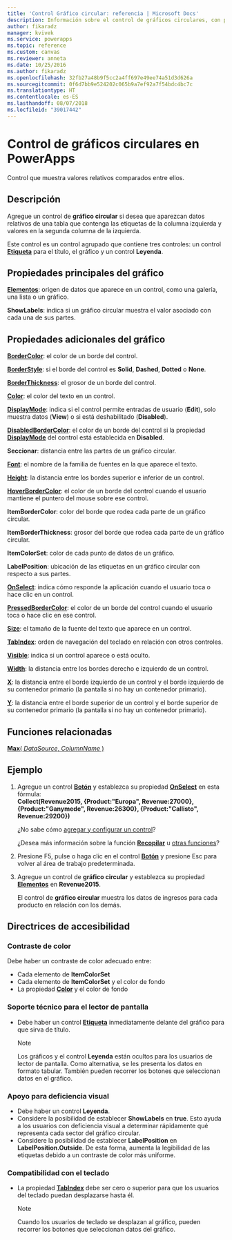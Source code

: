 ```yaml
---
title: 'Control Gráfico circular: referencia | Microsoft Docs'
description: Información sobre el control de gráficos circulares, con propiedades y ejemplos
author: fikaradz
manager: kvivek
ms.service: powerapps
ms.topic: reference
ms.custom: canvas
ms.reviewer: anneta
ms.date: 10/25/2016
ms.author: fikaradz
ms.openlocfilehash: 32fb27a48b9f5cc2a4ff697e49ee74a51d3d626a
ms.sourcegitcommit: 0f6d7bb9e524202c065b9a7ef92a7f54bdc4bc7c
ms.translationtype: HT
ms.contentlocale: es-ES
ms.lasthandoff: 08/07/2018
ms.locfileid: "39017442"
---
```

# <a name="pie-chart-control-in-powerapps"></a>Control de gráficos circulares en PowerApps
Control que muestra valores relativos comparados entre ellos.

## <a name="description"></a>Descripción
Agregue un control de **gráfico circular** si desea que aparezcan datos relativos de una tabla que contenga las etiquetas de la columna izquierda y valores en la segunda columna de la izquierda.

Este control es un control agrupado que contiene tres controles: un control **[Etiqueta](control-text-box.md)** para el título, el gráfico y un control **Leyenda**.

## <a name="chart-key-properties"></a>Propiedades principales del gráfico
**[Elementos](properties-core.md)**: origen de datos que aparece en un control, como una galería, una lista o un gráfico.

**ShowLabels**: indica si un gráfico circular muestra el valor asociado con cada una de sus partes.

## <a name="additional-chart-properties"></a>Propiedades adicionales del gráfico
**[BorderColor](properties-color-border.md)**: el color de un borde del control.

**[BorderStyle](properties-color-border.md)**: si el borde del control es **Solid**, **Dashed**, **Dotted** o **None**.

**[BorderThickness](properties-color-border.md)**: el grosor de un borde del control.

**[Color](properties-color-border.md)**: el color del texto en un control.

**[DisplayMode](properties-core.md)**: indica si el control permite entradas de usuario (**Edit**), solo muestra datos (**View**) o si está deshabilitado (**Disabled**).

**[DisabledBorderColor](properties-color-border.md)**: el color de un borde del control si la propiedad **[DisplayMode](properties-core.md)** del control está establecida en **Disabled**.

**Seccionar**: distancia entre las partes de un gráfico circular.

**[Font](properties-text.md)**: el nombre de la familia de fuentes en la que aparece el texto.

**[Height](properties-size-location.md)**: la distancia entre los bordes superior e inferior de un control.

**[HoverBorderColor](properties-color-border.md)**: el color de un borde del control cuando el usuario mantiene el puntero del mouse sobre ese control.

**ItemBorderColor**: color del borde que rodea cada parte de un gráfico circular.

**ItemBorderThickness**: grosor del borde que rodea cada parte de un gráfico circular.

**ItemColorSet**: color de cada punto de datos de un gráfico.

**LabelPosition**: ubicación de las etiquetas en un gráfico circular con respecto a sus partes.

**[OnSelect](properties-core.md)**: indica cómo responde la aplicación cuando el usuario toca o hace clic en un control.

**[PressedBorderColor](properties-color-border.md)**: el color de un borde del control cuando el usuario toca o hace clic en ese control.

**[Size](properties-text.md)**: el tamaño de la fuente del texto que aparece en un control.

**[TabIndex](properties-accessibility.md)**: orden de navegación del teclado en relación con otros controles.

**[Visible](properties-core.md)**: indica si un control aparece o está oculto.

**[Width](properties-size-location.md)**: la distancia entre los bordes derecho e izquierdo de un control.

**[X](properties-size-location.md)**: la distancia entre el borde izquierdo de un control y el borde izquierdo de su contenedor primario (la pantalla si no hay un contenedor primario).

**[Y](properties-size-location.md)**: la distancia entre el borde superior de un control y el borde superior de su contenedor primario (la pantalla si no hay un contenedor primario).

## <a name="related-functions"></a>Funciones relacionadas
[**Max**( *DataSource*, *ColumnName* )](../functions/function-aggregates.md)

## <a name="example"></a>Ejemplo
1. Agregue un control **[Botón](control-button.md)** y establezca su propiedad **[OnSelect](properties-core.md)** en esta fórmula:<br>
   **Collect(Revenue2015, {Product:"Europa", Revenue:27000}, {Product:"Ganymede", Revenue:26300}, {Product:"Callisto", Revenue:29200})**
   
    ¿No sabe cómo [agregar y configurar un control](../add-configure-controls.md)?
   
    ¿Desea más información sobre la función **[Recopilar](../functions/function-clear-collect-clearcollect.md)** u [otras funciones](../formula-reference.md)?
2. Presione F5, pulse o haga clic en el control **[Botón](control-button.md)** y presione Esc para volver al área de trabajo predeterminada.
3. Agregue un control de **gráfico circular** y establezca su propiedad **[Elementos](properties-core.md)** en **Revenue2015**.
   
    El control de **gráfico circular** muestra los datos de ingresos para cada producto en relación con los demás.


## <a name="accessibility-guidelines"></a>Directrices de accesibilidad
### <a name="color-contrast"></a>Contraste de color
Debe haber un contraste de color adecuado entre:
* Cada elemento de **ItemColorSet**
* Cada elemento de **ItemColorSet** y el color de fondo
* La propiedad **[Color](properties-color-border.md)** y el color de fondo

### <a name="screen-reader-support"></a>Soporte técnico para el lector de pantalla
* Debe haber un control **[Etiqueta](control-text-box.md)** inmediatamente delante del gráfico para que sirva de título.

    > [!NOTE]
  > Los gráficos y el control **Leyenda** están ocultos para los usuarios de lector de pantalla. Como alternativa, se les presenta los datos en formato tabular. También pueden recorrer los botones que seleccionan datos en el gráfico.

### <a name="low-vision-support"></a>Apoyo para deficiencia visual
* Debe haber un control **Leyenda**.
* Considere la posibilidad de establecer **ShowLabels** en **true**. Esto ayuda a los usuarios con deficiencia visual a determinar rápidamente qué representa cada sector del gráfico circular.
* Considere la posibilidad de establecer **LabelPosition** en **LabelPosition.Outside**. De esta forma, aumenta la legibilidad de las etiquetas debido a un contraste de color más uniforme.

### <a name="keyboard-support"></a>Compatibilidad con el teclado
* La propiedad **[TabIndex](properties-accessibility.md)** debe ser cero o superior para que los usuarios del teclado puedan desplazarse hasta él.

    > [!NOTE]
  > Cuando los usuarios de teclado se desplazan al gráfico, pueden recorrer los botones que seleccionan datos del gráfico.
